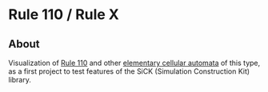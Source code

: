 # Rule 110 / Rule X

## About
Visualization of [Rule 110](https://en.wikipedia.org/wiki/Rule_110) and other [elementary cellular automata](https://en.wikipedia.org/wiki/Elementary_cellular_automaton) of this type, as a first project to test features of the SiCK (Simulation Construction Kit) library.